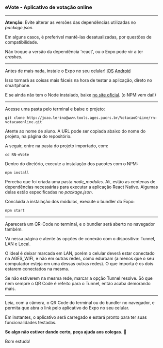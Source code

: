 ### eVote - Aplicativo de votação online  

---

**Atenção**: Evite alterar as versões das dependências utilizadas no *package.json*.

Em alguns casos, é preferível mantê-las desatualizadas, por questões de compatibilidade. 

Não troque a versão da dependência 'react', ou o Expo pode vir a ter *crashes*. 

---

Antes de mais nada, instale o Expo no seu celular! [iOS](https://itunes.apple.com/us/app/expo-client/id982107779?mt=8) [Android](https://play.google.com/store/apps/details?id=host.exp.exponent&hl=pt_BR)

Isso tornará as coisas mais fáceis na hora de testar a aplicação, direto no smartphone. 

E se ainda não tem o Node instalado, baixe [no site oficial](https://nodejs.org/en/download/). (o NPM vem daí!)

---

Acesse uma pasta pelo terminal e baixe o projeto:

```
git clone http://joao.lerina@www.tools.ages.pucrs.br/VotacaoOnLine/rn-votacaoonline.git
```
Atente ao nome de aluno. A URL pode ser copiada abaixo do nome do projeto, na página do repositório.

A seguir, entre na pasta do projeto importado, com:

```
cd RN-eVote
```
Dentro do diretório, execute a instalação dos pacotes com o NPM:
```
npm install
```
Perceba que foi criada uma pasta *node_modules*. Alí, estão as centenas de dependências necessárias para executar a aplicação React Native. Algumas delas estão especificadas no *package.json*.

Concluída a instalação dos módulos, execute o bundler do Expo:
```
npm start
```
---

Aparecerá um QR-Code no terminal, e o bundler será aberto no navegador também.

Vá nessa página e atente às opções de conexão com o dispositivo: Tunnel, LAN e Local. 

O ideal é deixar marcada em LAN, porém o celular deverá estar conectado na AGES_WIFI, e não em outras redes, como eduroam (a menos que o seu computador esteja em uma dessas outras redes). O que importa é os dois estarem conectados na mesma.

Se não estiverem na mesma rede, marcar a opção Tunnel resolve. Só que nem sempre o QR Code é refeito para o Tunnel, então acaba demorando mais.

---

Leia, com a câmera, o QR Code do terminal ou do bundler no navegador, e permita que abra o link pelo aplicativo do Expo no seu celular.

Em instantes, o aplicativo será carregado e estará pronto para ter suas funcionalidades testadas.

**Se algo não estiver dando certo, peça ajuda aos colegas.** 🤠

Bom estudo!